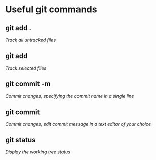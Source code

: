 # Useful git commands

## git add .
_Track all untracked files_

## git add <filename>
_Track selected files_

## git commit -m <name>
_Commit changes, specifying the commit name in a single line_

## git commit
_Commit changes, edit commit message in a text editor of your choice_

## git status
_Display the working tree status_
